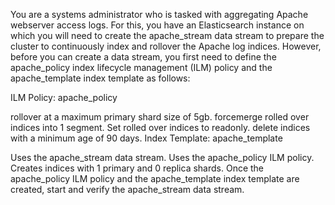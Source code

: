 You are a systems administrator who is tasked with aggregating Apache webserver access logs. For this, you have an Elasticsearch instance on which you will need to create the apache_stream data stream to prepare the cluster to continuously index and rollover the Apache log indices. However, before you can create a data stream, you first need to define the apache_policy index lifecycle management (ILM) policy and the apache_template index template as follows:

ILM Policy: apache_policy

rollover at a maximum primary shard size of 5gb.
forcemerge rolled over indices into 1 segment.
Set rolled over indices to readonly.
delete indices with a minimum age of 90 days.
Index Template: apache_template

Uses the apache_stream data stream.
Uses the apache_policy ILM policy.
Creates indices with 1 primary and 0 replica shards.
Once the apache_policy ILM policy and the apache_template index template are created, start and verify the apache_stream data stream.